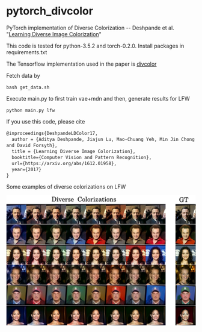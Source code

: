 # pytorch_divcolor

PyTorch implementation of Diverse Colorization -- Deshpande et al. "[Learning Diverse Image Colorization](https://arxiv.org/abs/1612.01958)"                 

This code is tested for python-3.5.2 and torch-0.2.0. Install packages in requirements.txt

The Tensorflow implementation used in the paper is [divcolor](https://github.com/aditya12agd5/divcolor)


Fetch data by

```
bash get_data.sh
```

Execute main.py to first train vae+mdn and then, generate results for LFW

```
python main.py lfw
```

If you use this code, please cite
                                                                                                    
```
@inproceedings{DeshpandeLDColor17,                                                                  
  author = {Aditya Deshpande, Jiajun Lu, Mao-Chuang Yeh, Min Jin Chong and David Forsyth},          
  title = {Learning Diverse Image Colorization},                                                    
  booktitle={Computer Vision and Pattern Recognition},                                              
  url={https://arxiv.org/abs/1612.01958},                                                           
  year={2017}                                                                                       
} 
```

Some examples of diverse colorizations on LFW

<p align='center'>
<img src='./images/pytorch_lfw.png' width=900 />
</p>

